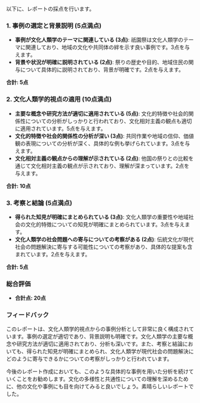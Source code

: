 以下に、レポートの採点を行います。

### 1. 事例の選定と背景説明 (5点満点)
- **事例が文化人類学のテーマに関連している (3点)**: 祇園祭は文化人類学のテーマに関連しており、地域の文化や共同体の絆を示す良い事例です。3点を与えます。
- **背景や状況が明確に説明されている (2点)**: 祭りの歴史や目的、地域住民の関与について具体的に説明されており、背景が明確です。2点を与えます。

**合計: 5点**

### 2. 文化人類学的視点の適用 (10点満点)
- **主要な概念や研究方法が適切に適用されている (5点)**: 文化的特徴や社会的関係性についての分析がしっかりと行われており、文化相対主義の観点も適切に適用されています。5点を与えます。
- **文化的特徴や社会的関係性の分析が深い (3点)**: 共同作業や地域の信仰、価値観の表現についての分析が深く、具体的な例も挙げられています。3点を与えます。
- **文化相対主義の観点からの理解が示されている (2点)**: 他国の祭りとの比較を通じて文化相対主義の観点が示されており、理解が深まっています。2点を与えます。

**合計: 10点**

### 3. 考察と結論 (5点満点)
- **得られた知見が明確にまとめられている (3点)**: 文化人類学の重要性や地域社会の文化的特徴についての知見が明確にまとめられています。3点を与えます。
- **文化人類学の社会問題への寄与についての考察がある (2点)**: 伝統文化が現代社会の問題解決に寄与する可能性についての考察があり、具体的な提案も含まれています。2点を与えます。

**合計: 5点**

### 総合評価
- **合計点: 20点**

### フィードバック
このレポートは、文化人類学的視点からの事例分析として非常に良く構成されています。事例の選定が適切であり、背景説明も明確です。文化人類学の主要な概念や研究方法が適切に適用されており、分析も深いです。また、考察と結論においても、得られた知見が明確にまとめられ、文化人類学が現代社会の問題解決にどのように寄与できるかについての考察がしっかりと行われています。

今後のレポート作成においても、このような具体的な事例を用いた分析を続けていくことをお勧めします。文化の多様性と共通性についての理解を深めるために、他の文化や事例にも目を向けてみると良いでしょう。素晴らしいレポートでした。